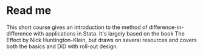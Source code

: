 # Read me
This short course gives an introduction to the method of difference-in-difference with applications in Stata. It's largely based on the book The Effect by Nick Huntington-Klein, but draws on several resources and covers both the basics and DiD with roll-out design.
